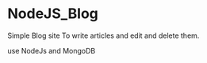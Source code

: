 # NodeJS_Blog

Simple Blog site To write articles and edit and delete them.

use NodeJs and MongoDB
